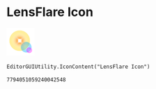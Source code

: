 # LensFlare Icon
![](/img/LensFlare%20Icon.png)

``` CSharp
EditorGUIUtility.IconContent("LensFlare Icon")
```
```
7794051059240042548
```
